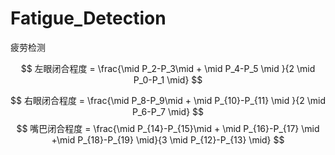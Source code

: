 # Fatigue_Detection
疲劳检测



$$
    左眼闭合程度 = \frac{\mid P_2-P_3\mid + \mid P_4-P_5 \mid }{2 \mid P_0-P_1 \mid}
$$

$$
    右眼闭合程度 = \frac{\mid P_8-P_9\mid + \mid P_{10}-P_{11} \mid }{2 \mid P_6-P_7 \mid}
$$
$$
    嘴巴闭合程度 = \frac{\mid P_{14}-P_{15}\mid + \mid P_{16}-P_{17} \mid +\mid P_{18}-P_{19} \mid}{3 \mid P_{12}-P_{13} \mid}
$$
